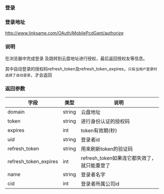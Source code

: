 ### 登录

### 登录地址
http://www.linksame.com/OAuth/MobilePcdGant/authorize

### 说明
在浏览器中完成登录 及跳转到云盘地址进行授权，最后返回授权友等信息。

其中自动登录的授权码refresh_token及refresh_token_expires，`只有当用户登录时选择了自动登录`，才会返回

### 返回参数
|字段  |类型  |说明  |
|--------|--------|------- |
|domain  | string|云盘地址|
|token   | string | 进行身份认证的授权码 |
|expires | int | token有效期(秒)  |
|uid     | string |登录者id |
|refresh_token|string|用来刷新token的验证码|
|refresh_token_expires|int|refresh_token如果连它都失效了，就只能重登了|
|name    | string |登录者名字 |
|cid     | int   |登录者所属公司id |
